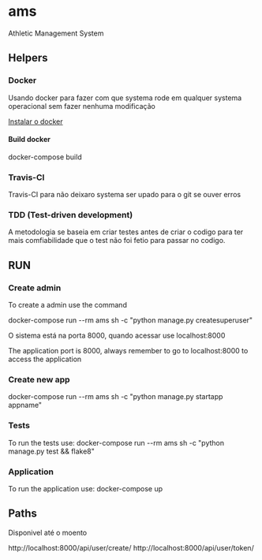 # ams
Athletic Management System

## Helpers

### Docker
Usando docker para fazer com que systema rode em qualquer systema operacional sem fazer nenhuma modificação

[Instalar o docker](https://docs.docker.com/install/)

#### Build docker

docker-compose build

### Travis-CI
Travis-CI para não deixaro systema ser upado para o git se ouver erros

### TDD (Test-driven development)
A metodologia se baseia em criar testes antes de criar o codigo para ter mais comfiabilidade que o test não foi fetio para passar no codigo.

## RUN

### Create admin

To create a admin use the command

docker-compose run --rm ams sh -c "python manage.py createsuperuser"



O sistema está na porta 8000, quando acessar use localhost:8000

The application port is 8000, always remember to go to localhost:8000 to access the application

### Create new app

docker-compose run --rm ams sh -c "python manage.py startapp appname"

### Tests

To run the tests use:
docker-compose run --rm ams sh -c "python manage.py test && flake8"

### Application

To run the application use:
docker-compose up

## Paths

Disponivel até o moento

http://localhost:8000/api/user/create/
http://localhost:8000/api/user/token/
